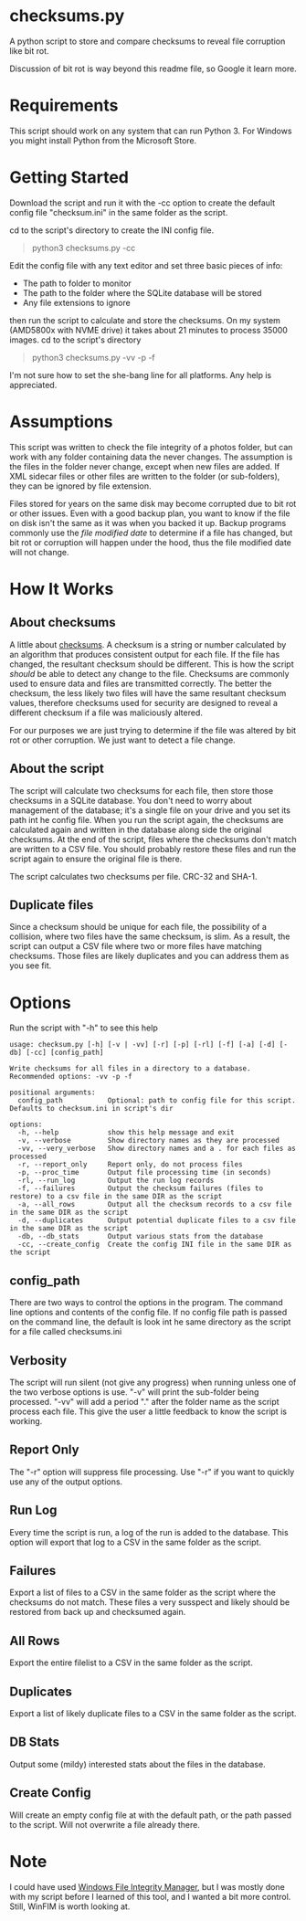 # checksums.py
A python script to store and compare checksums to reveal file corruption like bit rot.
 
Discussion of bit rot is way beyond this readme file, so Google it learn more.

# Requirements
This script should work on any system that can run Python 3. For Windows you might install Python from the Microsoft Store.

# Getting Started
Download the script and run it with the -cc option to create the default config file "checksum.ini" in the same folder as the script.

cd to the script's directory to create the INI config file.
> python3 checksums.py -cc

Edit the config file with any text editor and set three basic pieces of info:
* The path to folder to monitor
* The path to the folder where the SQLite database will be stored
* Any file extensions to ignore

then run the script to calculate and store the checksums. On my system (AMD5800x with NVME drive) it takes about 21 minutes to process 35000 images.
cd to the script's directory
> python3 checksums.py -vv -p -f

I'm not sure how to set the she-bang line for all platforms. Any help is appreciated.

# Assumptions
This script was written to check the file integrity of a photos folder, but can work with any folder containing data the never changes. The assumption is the files in the folder never change, except when new files are added. If XML sidecar files or other files are written to the folder (or sub-folders), they can be ignored by file extension.

Files stored for years on the same disk may become corrupted due to bit rot or other issues. Even with a good backup plan, you want to know if the file on disk isn't the same as it was when you backed it up. Backup programs commonly use the *file modified date* to determine if a file has changed, but bit rot or corruption will happen under the hood, thus the file modified date will not change.

# How It Works

## About checksums
A little about [checksums](https://en.wikipedia.org/wiki/Checksum). A checksum is a string or number calculated by an algorithm that produces consistent output for each file. If the file has changed, the resultant checksum should be different. This is how the script *should* be able to detect any change to the file. Checksums are commonly used to ensure data and files are transmitted correctly. The better the checksum, the less likely two files will have the same resultant checksum values, therefore checksums used for security are designed to reveal a different checksum if a file was maliciously altered. 

For our purposes we are just trying to determine if the file was altered by bit rot or other corruption. We just want to detect a file change. 

## About the script

The script will calculate two checksums for each file, then store those checksums in a SQLite database. You don't need to worry about management of the database; it's a single file on your drive and you set its path int he config file. When you run the script again, the checksums are calculated again and written in the database along side the original checksums. At the end of the script, files where the checksums don't match are written to a CSV file. You should probably restore these files and run the script again to ensure the original file is there.

The script calculates two checksums per file. CRC-32 and SHA-1. 

## Duplicate files

Since a checksum should be unique for each file, the possibility of a collision, where two files have the same checksum, is slim. As a result, the script can output a CSV file where two or more files have matching checksums. Those files are likely duplicates and you can address them as you see fit.

# Options

Run the script with "-h" to see this help

```plaintext
usage: checksum.py [-h] [-v | -vv] [-r] [-p] [-rl] [-f] [-a] [-d] [-db] [-cc] [config_path]

Write checksums for all files in a directory to a database. Recommended options: -vv -p -f

positional arguments:
  config_path           Optional: path to config file for this script. Defaults to checksum.ini in script's dir

options:
  -h, --help            show this help message and exit
  -v, --verbose         Show directory names as they are processed
  -vv, --very_verbose   Show directory names and a . for each files as processed
  -r, --report_only     Report only, do not process files
  -p, --proc_time       Output file processing time (in seconds)
  -rl, --run_log        Output the run log records
  -f, --failures        Output the checksum failures (files to restore) to a csv file in the same DIR as the script
  -a, --all_rows        Output all the checksum records to a csv file in the same DIR as the script
  -d, --duplicates      Output potential duplicate files to a csv file in the same DIR as the script
  -db, --db_stats       Output various stats from the database
  -cc, --create_config  Create the config INI file in the same DIR as the script
```
## config_path
There are two ways to control the options in the program. The command line options and contents of the config file. If no config file path is passed on the command line, the default is look int he same directory as the script for a file called checksums.ini

## Verbosity
The script will run silent (not give any progress) when running unless one of the two verbose options is use. "-v" will print the sub-folder being processed. "-vv" will add a period "." after the folder name as the script process each file. This give the user a little feedback to know the script is working.

## Report Only
The "-r" option will suppress file processing. Use "-r" if you want to quickly use any of the output options.

## Run Log
Every time the script is run, a log of the run is added to the database. This option will export that log to a CSV in the same folder as the script.

## Failures
Export a list of files to a CSV in the same folder as the script where the checksums do not match. These files a very susspect and likely should be restored from back up and checksumed again.

## All Rows
Export the entire filelist to a CSV in the same folder as the script.

## Duplicates
Export a list of likely duplicate files to a CSV in the same folder as the script.

## DB Stats
Output some (mildy) interested stats about the files in the database.

## Create Config
Will create an empty config file at with the default path, or the path passed to the script. Will not overwrite a file already there.

# Note
I could have used [Windows File Integrity Manager](https://owasp.org/www-project-winfim.net/), but I was mostly done with my script before I learned of this tool, and I wanted a bit more control. Still, WinFIM is worth looking at.